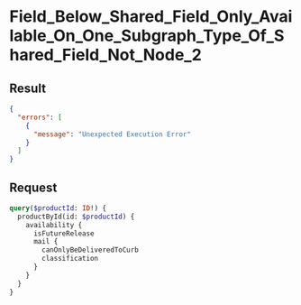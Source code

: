 # Field_Below_Shared_Field_Only_Available_On_One_Subgraph_Type_Of_Shared_Field_Not_Node_2

## Result

```json
{
  "errors": [
    {
      "message": "Unexpected Execution Error"
    }
  ]
}
```

## Request

```graphql
query($productId: ID!) {
  productById(id: $productId) {
    availability {
      isFutureRelease
      mail {
        canOnlyBeDeliveredToCurb
        classification
      }
    }
  }
}
```

